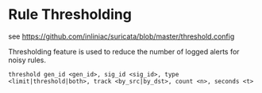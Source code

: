# Rule Thresholding

see https://github.com/inliniac/suricata/blob/master/threshold.config

Thresholding feature is used to reduce the number of logged alerts for noisy rules.


```
threshold gen_id <gen_id>, sig_id <sig_id>, type <limit|threshold|both>, track <by_src|by_dst>, count <n>, seconds <t>
```
